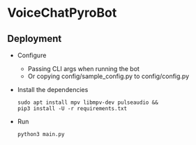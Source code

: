 # VoiceChatPyroBot

## Deployment

- Configure
    - Passing CLI args when running the bot
    - Or copying config/sample_config.py to config/config.py
    
- Install the dependencies 
    ```shell
    sudo apt install mpv libmpv-dev pulseaudio &&
    pip3 install -U -r requirements.txt
    ```
- Run
    ```shell
  python3 main.py  
  ```